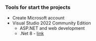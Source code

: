 ### Tools for start the projects
* Create Microsoft account
* Visual Studio 2022 Community Edition
  *  ASP.NET and web development
  * .Net 8 - [link](https://dotnet.microsoft.com/download/dotnet/8.0)
